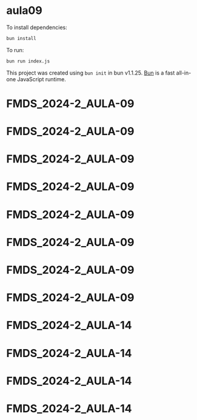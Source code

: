 # aula09

To install dependencies:

```bash
bun install
```

To run:

```bash
bun run index.js
```

This project was created using `bun init` in bun v1.1.25. [Bun](https://bun.sh) is a fast all-in-one JavaScript runtime.
# FMDS_2024-2_AULA-09
# FMDS_2024-2_AULA-09
# FMDS_2024-2_AULA-09
# FMDS_2024-2_AULA-09
# FMDS_2024-2_AULA-09
# FMDS_2024-2_AULA-09
# FMDS_2024-2_AULA-09
# FMDS_2024-2_AULA-09
# FMDS_2024-2_AULA-14
# FMDS_2024-2_AULA-14
# FMDS_2024-2_AULA-14
# FMDS_2024-2_AULA-14
